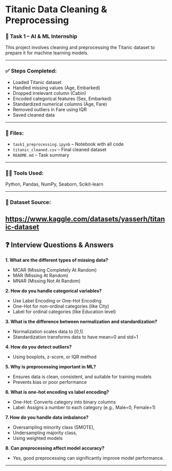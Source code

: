 # Titanic Data Cleaning & Preprocessing

### 🎯 Task 1 – AI & ML Internship

This project involves cleaning and preprocessing the Titanic dataset to prepare it for machine learning models.

---

### ✅ Steps Completed:
- Loaded Titanic dataset
- Handled missing values (Age, Embarked)
- Dropped irrelevant column (Cabin)
- Encoded categorical features (Sex, Embarked)
- Standardized numerical columns (Age, Fare)
- Removed outliers in Fare using IQR
- Saved cleaned data

---

### 📁 Files:
- `task1_preprocessing.ipynb` – Notebook with all code
- `titanic_cleaned.csv` – Final cleaned dataset
- `README.md` – Task summary

---

### 👨‍💻 Tools Used:
Python, Pandas, NumPy, Seaborn, Scikit-learn

---

### 🔗 Dataset Source:
https://www.kaggle.com/datasets/yasserh/titanic-dataset
---

## ❓ Interview Questions & Answers

**1. What are the different types of missing data?**  
- MCAR (Missing Completely At Random)  
- MAR (Missing At Random)  
- MNAR (Missing Not At Random)

**2. How do you handle categorical variables?**  
- Use Label Encoding or One-Hot Encoding  
- One-Hot for non-ordinal categories (like City)  
- Label for ordinal categories (like Education level)

**3. What is the difference between normalization and standardization?**  
- Normalization scales data to [0,1]  
- Standardization transforms data to have mean=0 and std=1

**4. How do you detect outliers?**  
- Using boxplots, z-score, or IQR method

**5. Why is preprocessing important in ML?**  
- Ensures data is clean, consistent, and suitable for training models  
- Prevents bias or poor performance

**6. What is one-hot encoding vs label encoding?**  
- One-Hot: Converts category into binary columns  
- Label: Assigns a number to each category (e.g., Male=0, Female=1)

**7. How do you handle data imbalance?**  
- Oversampling minority class (SMOTE),  
- Undersampling majority class,  
- Using weighted models

**8. Can preprocessing affect model accuracy?**  
- Yes, good preprocessing can significantly improve model performance.

---
